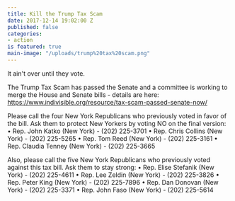 ```yaml
---
title: Kill the Trump Tax Scam
date: 2017-12-14 19:02:00 Z
published: false
categories:
- action
is featured: true
main-image: "/uploads/trump%20tax%20scam.png"
---
```


It ain't over until they vote. 

The Trump Tax Scam has passed the Senate and a committee is working to merge the House and Senate bills - details are here: https://www.indivisible.org/resource/tax-scam-passed-senate-now/

Please call the four New York Republicans who previously voted in favor of the bill. Ask them to protect New Yorkers by voting NO on the final version:
• Rep. John Katko (New York) - (202) 225-3701
• Rep. Chris Collins (New York) - (202) 225-5265
• Rep. Tom Reed (New York) - (202) 225-3161
• Rep. Claudia Tenney (New York) - (202) 225-3665

Also, please call the five New York Republicans who previously voted against this tax bill. Ask them to stay strong:
• Rep. Elise Stefanik (New York) - (202) 225-4611
• Rep. Lee Zeldin (New York) - (202) 225-3826
• Rep. Peter King (New York) - (202) 225-7896
• Rep. Dan Donovan (New York) - (202) 225-3371
• Rep. John Faso (New York) - (202) 225-5614